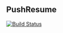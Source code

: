 ## PushResume

[![Build Status](https://travis-ci.org/pushresume/backend.svg?branch=master)](https://travis-ci.org/pushresume/backend)

